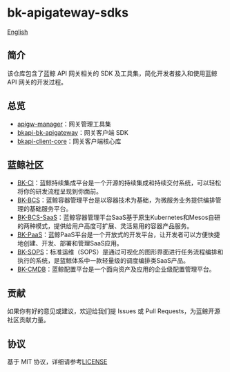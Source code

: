 # bk-apigateway-sdks
[English](README_EN.md)

## 简介
该仓库包含了蓝鲸 API 网关相关的 SDK 及工具集，简化开发者接入和使用蓝鲸 API 网关的开发过程。

## 总览
- [apigw-manager](apigw-manager)：网关管理工具集
- [bkapi-bk-apigateway](bkapi-bk-apigateway)：网关客户端 SDK
- [bkapi-client-core](bkapi-client-core)：网关客户端核心库


## 蓝鲸社区

- [BK-CI](https://github.com/Tencent/bk-ci)：蓝鲸持续集成平台是一个开源的持续集成和持续交付系统，可以轻松将你的研发流程呈现到你面前。
- [BK-BCS](https://github.com/Tencent/bk-bcs)：蓝鲸容器管理平台是以容器技术为基础，为微服务业务提供编排管理的基础服务平台。
- [BK-BCS-SaaS](https://github.com/Tencent/bk-bcs-saas)：蓝鲸容器管理平台SaaS基于原生Kubernetes和Mesos自研的两种模式，提供给用户高度可扩展、灵活易用的容器产品服务。
- [BK-PaaS](https://github.com/Tencent/bk-PaaS)：蓝鲸PaaS平台是一个开放式的开发平台，让开发者可以方便快捷地创建、开发、部署和管理SaaS应用。
- [BK-SOPS](https://github.com/Tencent/bk-sops)：标准运维（SOPS）是通过可视化的图形界面进行任务流程编排和执行的系统，是蓝鲸体系中一款轻量级的调度编排类SaaS产品。
- [BK-CMDB](https://github.com/Tencent/bk-cmdb)：蓝鲸配置平台是一个面向资产及应用的企业级配置管理平台。

## 贡献

如果你有好的意见或建议，欢迎给我们提 Issues 或 Pull Requests，为蓝鲸开源社区贡献力量。

## 协议

基于 MIT 协议，详细请参考[LICENSE](LICENSE)